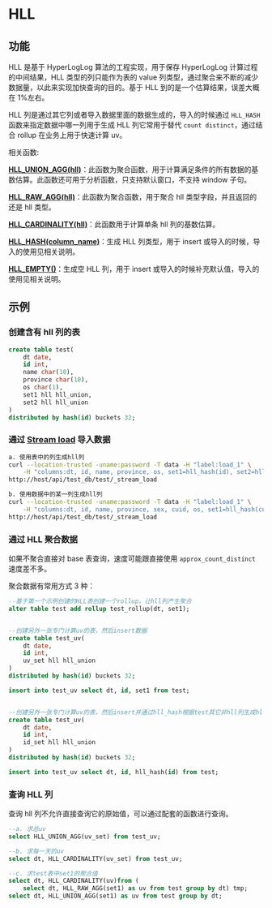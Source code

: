# HLL

## 功能

HLL 是基于 HyperLogLog 算法的工程实现，用于保存 HyperLogLog 计算过程的中间结果，HLL 类型的列只能作为表的 value 列类型，通过聚合来不断的减少数据量，以此来实现加快查询的目的。基于 HLL 到的是一个估算结果，误差大概在 1%左右。

HLL 列是通过其它列或者导入数据里面的数据生成的，导入的时候通过 `HLL_HASH` 函数来指定数据中哪一列用于生成 HLL 列它常用于替代 `count distinct`，通过结合 rollup 在业务上用于快速计算 uv。

相关函数:

**[HLL_UNION_AGG(hll)](/sql-reference/sql-functions/aggregate-functions/hll_union_agg.md)**：此函数为聚合函数，用于计算满足条件的所有数据的基数估算。此函数还可用于分析函数，只支持默认窗口，不支持 window 子句。

**[HLL_RAW_AGG(hll)](../../sql-functions/aggregate-functions/hll_raw_agg.md)**：此函数为聚合函数，用于聚合 hll 类型字段，并且返回的还是 hll 类型。

**[HLL_CARDINALITY(hll)](../../sql-functions/scalar-functions/hll_cardinality.md)**：此函数用于计算单条 hll 列的基数估算。

**[HLL_HASH(column_name)](../../sql-functions/aggregate-functions/hll_hash.md)**：生成 HLL 列类型，用于 insert 或导入的时候，导入的使用见相关说明。

**[HLL_EMPTY()](../../sql-functions/aggregate-functions/hll_empty.md)**：生成空 HLL 列，用于 insert 或导入的时候补充默认值，导入的使用见相关说明。

## 示例

### 创建含有 hll 列的表

```sql
create table test(
    dt date,
    id int,
    name char(10),
    province char(10),
    os char(1),
    set1 hll hll_union,
    set2 hll hll_union
)
distributed by hash(id) buckets 32;
```

### 通过 [Stream load](../data-manipulation/STREAM_LOAD.md) 导入数据

```bash
a. 使用表中的列生成hll列
curl --location-trusted -uname:password -T data -H "label:load_1" \
    -H "columns:dt, id, name, province, os, set1=hll_hash(id), set2=hll_hash(name)"
http://host/api/test_db/test/_stream_load

b. 使用数据中的某一列生成hll列
curl --location-trusted -uname:password -T data -H "label:load_1" \
    -H "columns:dt, id, name, province, sex, cuid, os, set1=hll_hash(cuid), set2=hll_hash(os)"
http://host/api/test_db/test/_stream_load
```

### 通过 HLL 聚合数据

如果不聚合直接对 base 表查询，速度可能跟直接使用 `approx_count_distinct` 速度差不多。

聚合数据有常用方式 3 种：

```sql
--基于第一个示例创建的HLL表创建一个rollup，让hll列产生聚合
alter table test add rollup test_rollup(dt, set1);


--创建另外一张专门计算uv的表，然后insert数据
create table test_uv(
    dt date,
    id int,
    uv_set hll hll_union
)
distributed by hash(id) buckets 32;

insert into test_uv select dt, id, set1 from test;


--创建另外一张专门计算uv的表，然后insert并通过hll_hash根据test其它非hll列生成hll列
create table test_uv(
    dt date,
    id int,
    id_set hll hll_union
)
distributed by hash(id) buckets 32;

insert into test_uv select dt, id, hll_hash(id) from test;
```

### 查询 HLL 列

查询 hll 列不允许直接查询它的原始值，可以通过配套的函数进行查询。

```sql
--a. 求总uv
select HLL_UNION_AGG(uv_set) from test_uv;

--b. 求每一天的uv
select dt, HLL_CARDINALITY(uv_set) from test_uv;

--c. 求test表中set1的聚合值
select dt, HLL_CARDINALITY(uv)from (
    select dt, HLL_RAW_AGG(set1) as uv from test group by dt) tmp;
select dt, HLL_UNION_AGG(set1) as uv from test group by dt;
```
